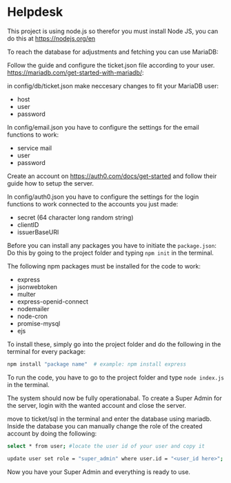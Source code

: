 # Helpdesk

This project is using node.js so therefor you must install Node JS, you can do this at https://nodejs.org/en

To reach the database for adjustments and fetching you can use MariaDB:

Follow the guide and configure the ticket.json file according to your user. https://mariadb.com/get-started-with-mariadb/:

in config/db/ticket.json make neccesary changes to fit your MariaDB user:

- host
- user
- password

In config/email.json you have to configure the settings for the email functions to work:

- service mail
- user
- password

Create an account on https://auth0.com/docs/get-started and follow their guide how to setup the server.

In config/auth0.json you have to configure the settings for the login functions to work connected to the accounts you just made:

- secret (64 character long random string)
- clientID
- issuerBaseURl

Before you can install any packages you have to initiate the `package.json`:
Do this by going to the project folder and typing `npm init` in the terminal.

The following npm packages must be installed for the code to work:

- express
- jsonwebtoken
- multer
- express-openid-connect
- nodemailer
- node-cron
- promise-mysql
- ejs

To install these, simply go into the project folder and do the following in the terminal for every package:

```bash
npm install "package name"  # example: npm install express
```
To run the code, you have to go to the project folder and type `node index.js` in the terminal.

The system should now be fully operationabal. To create a Super Admin for the server, login with the wanted account and close the server.

move to ticket/sql in the terminal and enter the database using mariadb. Inside the database you can manually change the role of the created account by doing the following:

```bash
select * from user; #locate the user id of your user and copy it

update user set role = "super_admin" where user.id = "<user_id here>";
```

Now you have your Super Admin and everything is ready to use.
